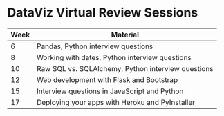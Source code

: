 # DataViz Virtual Review Sessions

| Week  | Material
| ----- | -------------
| 6     | Pandas, Python interview questions
| 8     | Working with dates, Python interview questions
| 10    | Raw SQL vs. SQLAlchemy, Python interview questions
| 12    | Web development with Flask and Bootstrap
| 15    | Interview questions in JavaScript and Python
| 17    | Deploying your apps with Heroku and PyInstaller
